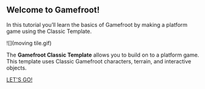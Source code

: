 ## Welcome to Gamefroot!

In this tutorial you’ll learn the basics of Gamefroot by making a platform game using the Classic Template.

![](moving tile.gif)

The **Gamefroot Classic Template** allows you to build on to a platform game. This template uses Classic Gamefroot characters, terrain, and interactive objects.

[LET'S GO!](https://thornyd.gitbooks.io/gamefroot-basics-make-a-platform-game/content/open_the_gamefroot_classic_template)